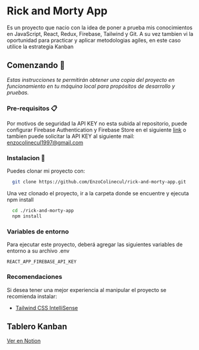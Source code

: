 
# Rick and Morty App

Es un proyecto que nacio con la idea de poner a prueba mis conocimientos en JavaScript, React, Redux, Firebase, Tailwind y Git. A su vez tambien vi la oportunidad para practicar y aplicar metodologias agiles, en este caso utilice la estrategia Kanban

## Comenzando 🚀

_Estas instrucciones te permitirán obtener una copia del proyecto en funcionamiento en tu máquina local para propósitos de desarrollo y pruebas._

### Pre-requisitos 📋

Por motivos de seguridad la API KEY no esta subida al repositorio, puede configurar Firebase Authentication y Firebase Store en el siguiente [link](https://firebase.google.com/docs/web/setup?authuser=0#config-object) o tambien puede solicitar la API KEY al siguiente mail: enzocolinecul1997@gmail.com

### Instalacion 🔧

Puedes clonar mi proyecto con:

```bash 
  git clone https://github.com/EnzoColinecul/rick-and-morty-app.git
```
Una vez clonado el proyecto, ir a la carpeta donde se encuentre y ejecuta npm install

```bash 
  cd ./rick-and-morty-app
  npm install
```
### Variables de entorno

Para ejecutar este proyecto, deberá agregar las siguientes variables de entorno a su archivo .env

`REACT_APP_FIREBASE_API_KEY`

  
### Recomendaciones 

Si desea tener una mejor experiencia al manipular el proyecto se recomienda instalar:
 - [Tailwind CSS IntelliSense](https://marketplace.visualstudio.com/items?itemName=bradlc.vscode-tailwindcss)


  
## Tablero Kanban 

 [Ver en Notion](https://www.notion.so/66104006539a41d6aa3a448f427fad42?v=ec124dc3014c487a96fe8c5878737828)
 
  